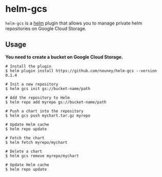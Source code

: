 # helm-gcs

`helm-gcs` is a [helm](https://github.com/kubernetes/helm) plugin that allows you to manage private helm repositories on Google Cloud Storage.

## Usage

**You need to create a bucket on Google Cloud Storage.**

```shell
# Install the plugin
$ helm plugin install https://github.com/nouney/helm-gcs --version 0.1.4

# Init a new repository
$ helm gcs init gs://bucket-name/path

# Add the repository to Helm
$ helm repo add myrepo gs://bucket-name/path

# Push a chart into the repository
$ helm gcs push mychart.tar.gz myrepo

# Update Helm cache
$ helm repo update

# Fetch the chart
$ helm fetch myrepo/mychart

# Delete a chart
$ helm gcs remove myrepo/mychart

# Update Helm cache
$ helm repo update
```
